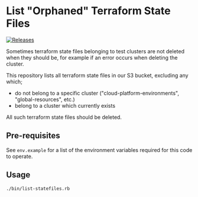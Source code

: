 # List "Orphaned" Terraform State Files

[![Releases](https://img.shields.io/github/release/ministryofjustice/cloud-platform-orphaned-terraform-statefiles/all.svg?style=flat-square)](https://github.com/ministryofjustice/cloud-platform-orphaned-terraform-statefiles/releases)

Sometimes terraform state files belonging to test clusters are not deleted when they should be, for example if an error occurs when deleting the cluster.

This repository lists all terraform state files in our S3 bucket, excluding any which;
* do not belong to a specific cluster ("cloud-platform-environments", "global-resources", etc.)
* belong to a cluster which currently exists

All such terraform state files should be deleted.

## Pre-requisites

See `env.example` for a list of the environment variables required for this code to operate.

## Usage

```
./bin/list-statefiles.rb
```


